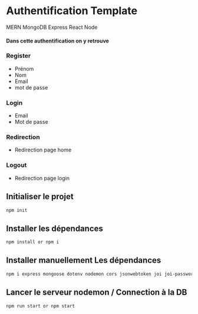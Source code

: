 # Authentification Template
MERN MongoDB Express React Node

#### Dans cette authentification on y retrouve
### Register

- Prénom
- Nom
- Email
- mot de passe

### Login
- Email
- Mot de passe

### Redirection
- Redirection page home

### Logout
- Redirection page login

## Initialiser le projet
  ```sh
  npm init
  ```

## Installer les dépendances
  ```sh
  npm install or npm i
  ```

## Installer manuellement Les dépendances
  ```sh
  npm i express mongoose dotenv nodemon cors jsonwebtoken joi joi-password-complexity bcrypt
  ```

## Lancer le serveur nodemon / Connection à la DB
  ```sh
  npm run start or npm start
  ```
